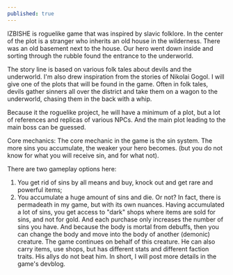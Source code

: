 ```yaml
---
published: true
---
```

IZBISHE is roguelike game that was inspired by slavic folklore. 
In the center of the plot is a stranger who inherits an old house in the wilderness. There was an old basement next to the house. Our hero went down inside and sorting through the rubble found the entrance to the underworld.

The story line is based on various folk tales about devils and the underworld. I'm also drew inspiration from the stories of Nikolai Gogol. I will give one of the plots that will be found in the game. Often in folk tales, devils gather sinners all over the district and take them on a wagon to the underworld, chasing them in the back with a whip.

Because it the roguelike project, he will have a minimum of a plot, but a lot of references and replicas of various NPCs. And the main plot leading to the main boss can be guessed.

Core mechanics:
The core mechanic in the game is the sin system. The more sins you accumulate, the weaker your hero becomes. (but you do not know for what you will receive sin, and for what not).

There are two gameplay options here:
1) You get rid of sins by all means and buy, knock out and get rare and powerful items;
2) You accumulate a huge amount of sins and die. 
Or not?
In fact, there is permadeath in my game, but with its own nuances. Having accumulated a lot of sins, you get access to "dark" shops where items are sold for sins, and not for gold. And each purchase only increases the number of sins you have. And because the body is mortal from debuffs, then you can change the body and move into the body of another (demonic) creature. The game continues on behalf of this creature. He can also carry items, use shops, but has different stats and different faction traits. His allys do not beat him. In short, I will post more details in the game's devblog.

